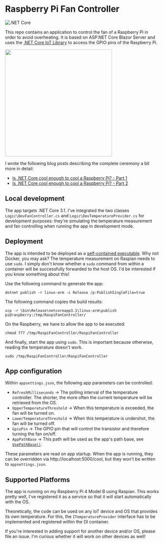 # Raspberry Pi Fan Controller

![.NET Core](https://github.com/mu88/RaspiFanController/workflows/.NET%20Core/badge.svg)

This repo contains an application to control the fan of a Raspberry Pi in order to avoid overheating. It is based on ASP.NET Core Blazor Server and uses the [.NET Core IoT Library](https://github.com/dotnet/iot) to access the GPIO pins of the Raspberry Pi.

<img src="https://mu88.github.io/public/post_assets/200424_Raspi_Fan_Controller/Image1.jpg" width="350" />

I wrote the following blog posts describing the complete ceremony a bit more in detail:

* [Is .NET Core cool enough to cool a Raspberry Pi? - Part 1](https://mu88.github.io/2020/04/24/Raspi-Fan-Controller_p1)
* [Is .NET Core cool enough to cool a Raspberry Pi? - Part 2](https://mu88.github.io/2020/04/24/Raspi-Fan-Controller_p1)


## Local development

The app targets .NET Core 3.1. I've integrated the two classes `Logic\DevFanController.cs` and `Logic\DevTemperatureProvider.cs` for development purposes: they're simulating the temperature measurement and fan controlling when running the app in development mode.


## Deployment

The app is intended to be deployed as a [self-contained executable](https://docs.microsoft.com/en-us/dotnet/core/deploying/#publish-self-contained). Why not Docker, you may ask? The temperature measurement on Raspian needs to use `sudo`. I simply don't know whether a `sudo` command from within a container will be successfully forwarded to the host OS. I'd be interested if you know something about this!

Use the following command to generate the app:
```
dotnet publish -r linux-arm -c Release /p:PublishSingleFile=true
```

The following command copies the build results:
```
scp -r \bin\Release\netcoreapp3.1\linux-arm\publish pi@raspberry:/tmp/RaspiFanController/
```

On the Raspberry, we have to allow the app to be executed:
```
chmod 777 /tmp/RaspiFanController/RaspiFanController
```

And finally, start the app using `sudo`. This is important because otherwise, reading the temperature doesn't work.
```
sudo /tmp/RaspiFanController/RaspiFanController
```


## App configuration

Within `appsettings.json`, the following app parameters can be controlled:

* `RefreshMilliseconds` → The polling interval of the temperature controller. The shorter, the more often the current temperature will be retrieved from the OS.
* `UpperTemperatureThreshold` → When this temperature is exceeded, the fan will be turned on.
* `LowerTemperatureThreshold` → When this temperature is undershot, the fan will be turned off.
* `GpioPin` → The GPIO pin that will control the transistor and therefore turning the fan on/off.
* `AppPathBase` → This path will be used as the app's path base, see [`UsePathBase()`](https://docs.microsoft.com/en-us/dotnet/api/microsoft.aspnetcore.builder.usepathbaseextensions.usepathbase?f1url=https%3A%2F%2Fmsdn.microsoft.com%2Fquery%2Fdev16.query%3FappId%3DDev16IDEF1%26l%3DEN-US%26k%3Dk(Microsoft.AspNetCore.Builder.UsePathBaseExtensions.UsePathBase);k(DevLang-csharp)%26rd%3Dtrue%26f%3D255%26MSPPError%3D-2147217396&view=aspnetcore-3.1).

These parameters are read on app startup. When the app is running, they can be overridden via http://localhost:5000/cool, but they won't be written to `appsettings.json`.


## Supported Platforms

The app is running on my Raspberry Pi 4 Model B using Raspian. This works pretty well, I've registered it as a service so that it will start automatically with the OS.

Theoretically, the code can be used on any IoT device and OS that provides its own temperature. For this, the `ITemperatureProvider` interface has to be implemented and registered within the DI container.

If you're interested in adding support for another device and/or OS, please file an issue. I'm curious whether it will work on other devices as well!